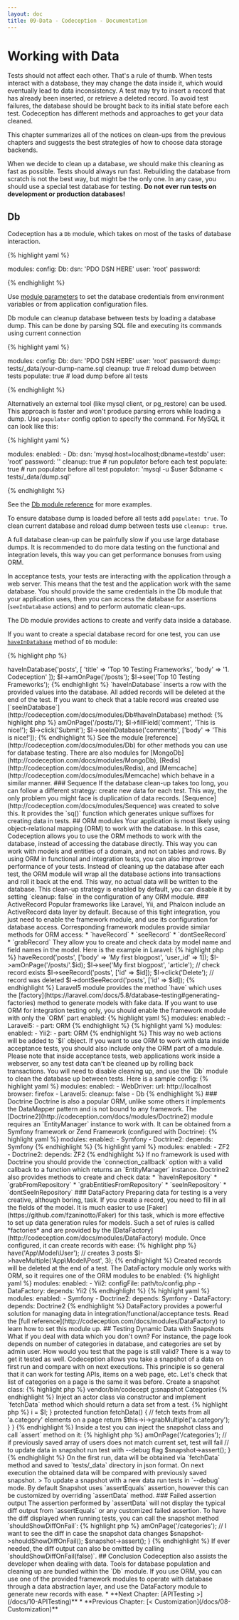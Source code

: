 ```yaml
---
layout: doc
title: 09-Data - Codeception - Documentation
---
```


# Working with Data

Tests should not affect each other. That's a rule of thumb. When tests interact with a database,
they may change the data inside it, which would eventually lead to data inconsistency.
A test may try to insert a record that has already been inserted, or retrieve a deleted record.
To avoid test failures, the database should be brought back to its initial state before each test.
Codeception has different methods and approaches to get your data cleaned.

This chapter summarizes all of the notices on clean-ups from the previous chapters
and suggests the best strategies of how to choose data storage backends.

When we decide to clean up a database, we should make this cleaning as fast as possible. Tests should always run fast.
Rebuilding the database from scratch is not the best way, but might be the only one. In any case,
you should use a special test database for testing. **Do not ever run tests on development or production databases!**

## Db

Codeception has a `Db` module, which takes on most of the tasks of database interaction.

{% highlight yaml %}

modules:
    config:
        Db:
            dsn: 'PDO DSN HERE'
            user: 'root'
            password:

{% endhighlight %}

<div class="alert alert-notice">
Use <a href="http://codeception.com/docs/06-ModulesAndHelpers#Dynamic-Configuration-With-Params">module parameters</a>
to set the database credentials from environment variables or from application configuration files.
</div>

Db module can cleanup database between tests by loading a database dump. This can be done by parsing SQL file and
executing its commands using current connection

{% highlight yaml %}

modules:
    config:
        Db:
            dsn: 'PDO DSN HERE'
            user: 'root'
            password:
            dump: tests/_data/your-dump-name.sql
            cleanup: true # reload dump between tests
            populate: true # load dump before all tests


{% endhighlight %}

 Alternatively an external tool (like mysql client, or pg_restore) can be used. This approach is faster and won't produce parsing errors while loading a dump.
 Use `populator` config option to specify the command. For MySQL it can look like this:

{% highlight yaml %}

 modules:
    enabled:
       - Db:
          dsn: 'mysql:host=localhost;dbname=testdb'
          user: 'root'
          password: ''
          cleanup: true # run populator before each test
          populate: true # run populator before all test
          populator: 'mysql -u $user $dbname < tests/_data/dump.sql'

{% endhighlight %}

See the [Db module reference](http://codeception.com/docs/modules/Db#SQL-data-dump) for more examples.

To ensure database dump is loaded before all tests add `populate: true`. To clean current database and reload dump between tests use `cleanup: true`.

<div class="alert alert-notice">
A full database clean-up can be painfully slow if you use large database dumps. It is recommended to do more data testing
on the functional and integration levels, this way you can get performance bonuses from using ORM.
</div>

In acceptance tests, your tests are interacting with the application through a web server. This means that the test
and the application work with the same database. You should provide the same credentials in the Db module
that your application uses, then you can access the database for assertions (`seeInDatabase` actions)
and to perform automatic clean-ups.

The Db module provides actions to create and verify data inside a database.

If you want to create a special database record for one test,
you can use [`haveInDatabase`](http://codeception.com/docs/modules/Db#haveInDatabase) method of `Db` module:

{% highlight php %}

<?php
$I->haveInDatabase('posts', [
  'title' => 'Top 10 Testing Frameworks',
  'body' => '1. Codeception'
]);
$I->amOnPage('/posts');
$I->see('Top 10 Testing Frameworks');


{% endhighlight %}

`haveInDatabase` inserts a row with the provided values into the database.
All added records will be deleted at the end of the test.

If you want to check that a table record was created
use [`seeInDatabase`](http://codeception.com/docs/modules/Db#haveInDatabase) method:

{% highlight php %}

<?php
$I->amOnPage('/posts/1');
$I->fillField('comment', 'This is nice!');
$I->click('Submit');
$I->seeInDatabase('comments', ['body' => 'This is nice!']);

{% endhighlight %}

See the module [reference](http://codeception.com/docs/modules/Db) for other methods you can use for database testing.

There are also modules for [MongoDb](http://codeception.com/docs/modules/MongoDb),
[Redis](http://codeception.com/docs/modules/Redis),
and [Memcache](http://codeception.com/docs/modules/Memcache) which behave in a similar manner.

### Sequence

If the database clean-up takes too long, you can follow a different strategy: create new data for each test.
This way, the only problem you might face is duplication of data records.
[Sequence](http://codeception.com/docs/modules/Sequence) was created to solve this.
It provides the `sq()` function which generates unique suffixes for creating data in tests.

## ORM modules

Your application is most likely using object-relational mapping (ORM) to work with the database. In this case,
Codeception allows you to use the ORM methods to work with the database, instead of accessing the database directly.
This way you can work with models and entities of a domain, and not on tables and rows.

By using ORM in functional and integration tests, you can also improve performance of your tests.
Instead of cleaning up the database after each test, the ORM module will wrap all the database actions into transactions
and roll it back at the end. This way, no actual data will be written to the database.
This clean-up strategy is enabled by default,
you can disable it by setting `cleanup: false` in the configuration of any ORM module.

### ActiveRecord

Popular frameworks like Laravel, Yii, and Phalcon include an ActiveRecord data layer by default.
Because of this tight integration, you just need to enable the framework module, and use its configuration for database access.

Corresponding framework modules provide similar methods for ORM access:

* `haveRecord`
* `seeRecord`
* `dontSeeRecord`
* `grabRecord`

They allow you to create and check data by model name and field names in the model. Here is the example in Laravel:

{% highlight php %}

<?php
// create record and get its id
$id = $I->haveRecord('posts', ['body' => 'My first blogpost', 'user_id' => 1]);
$I->amOnPage('/posts/'.$id);
$I->see('My first blogpost', 'article');
// check record exists
$I->seeRecord('posts', ['id' => $id]);
$I->click('Delete');
// record was deleted
$I->dontSeeRecord('posts', ['id' => $id]);

{% endhighlight %}

Laravel5 module provides the method `have` which uses the [factory](https://laravel.com/docs/5.8/database-testing#generating-factories) method to generate models with fake data.

If you want to use ORM for integration testing only, you should enable the framework module with only the `ORM` part enabled:

{% highlight yaml %}

modules:
    enabled:
        - Laravel5:
            - part: ORM

{% endhighlight %}

{% highlight yaml %}

modules:
    enabled:
        - Yii2:
            - part: ORM

{% endhighlight %}

This way no web actions will be added to `$I` object.

If you want to use ORM to work with data inside acceptance tests, you should also include only the ORM part of a module.
Please note that inside acceptance tests, web applications work inside a webserver, so any test data can't be cleaned up
by rolling back transactions. You will need to disable cleaning up,
and use the `Db` module to clean the database up between tests. Here is a sample config:

{% highlight yaml %}

modules:
    enabled:
        - WebDriver:
            url: http://localhost
            browser: firefox
        - Laravel5:
            cleanup: false
        - Db

{% endhighlight %}

### Doctrine

Doctrine is also a popular ORM, unlike some others it implements the DataMapper pattern and is not bound to any framework.
The [Doctrine2](http://codeception.com/docs/modules/Doctrine2) module requires an `EntityManager` instance to work with.
It can be obtained from a Symfony framework or Zend Framework (configured with Doctrine):

{% highlight yaml %}

modules:
    enabled:
        - Symfony
        - Doctrine2:
            depends: Symfony

{% endhighlight %}

{% highlight yaml %}

modules:
    enabled:
        - ZF2
        - Doctrine2:
            depends: ZF2

{% endhighlight %}

If no framework is used with Doctrine you should provide the `connection_callback` option
with a valid callback to a function which returns an `EntityManager` instance.

Doctrine2 also provides methods to create and check data:

* `haveInRepository`
* `grabFromRepository`
* `grabEntitiesFromRepository`
* `seeInRepository`
* `dontSeeInRepository`

### DataFactory

Preparing data for testing is a very creative, although boring, task. If you create a record,
you need to fill in all the fields of the model. It is much easier to use [Faker](https://github.com/fzaninotto/Faker)
for this task, which is more effective to set up data generation rules for models.
Such a set of rules is called *factories*
and are provided by the [DataFactory](http://codeception.com/docs/modules/DataFactory) module.

Once configured, it can create records with ease:

{% highlight php %}

<?php
// creates a new user
$user_id = $I->have('App\Model\User');
// creates 3 posts
$I->haveMultiple('App\Model\Post', 3);

{% endhighlight %}

Created records will be deleted at the end of a test.
The DataFactory module only works with ORM, so it requires one of the ORM modules to be enabled:

{% highlight yaml %}

modules:
    enabled:
        - Yii2:
            configFile: path/to/config.php
        - DataFactory:
            depends: Yii2

{% endhighlight %}

{% highlight yaml %}

modules:
    enabled:
        - Symfony
        - Doctrine2:
            depends: Symfony
        - DataFactory:
            depends: Doctrine2

{% endhighlight %}

DataFactory provides a powerful solution for managing data in integration/functional/acceptance tests.
Read the [full reference](http://codeception.com/docs/modules/DataFactory) to learn how to set this module up.

## Testing Dynamic Data with Snapshots

What if you deal with data which you don't own? For instance, the page look depends on number of categories in database, 
and categories are set by admin user. How would you test that the page is still valid?  

There is a way to get it tested as well. Codeception allows you take a snapshot of a data on first run and compare with on next executions.
This principle is so general that it can work for testing APIs, items on a web page, etc.

Let's check that list of categories on a page is the same it was before.    
Create a snapshot class:

{% highlight php %}
 vendor/bin/codecept g:snapshot Categories

{% endhighlight %}

Inject an actor class via constructor and implement `fetchData` method which should return a data set from a test.

{% highlight php %}

<?php
namespace Snapshot;

class Categories extends \Codeception\Snapshot
{
    /** @var \AcceptanceTester */
    protected $i;

    public function __construct(\AcceptanceTester $I)
    {
        $this->i = $I;
    }

    protected function fetchData()
    {
        // fetch texts from all 'a.category' elements on a page        
        return $this->i->grabMultiple('a.category');
    }
}

{% endhighlight %}

Inside a test you can inject the snapshot class and call `assert` method on it:

{% highlight php %}

<?php
public function testCategoriesAreTheSame(\AcceptanceTester $I, \Snapshot\Categories $snapshot)
{
    $I->amOnPage('/categories');
    // if previously saved array of users does not match current set, test will fail
    // to update data in snapshot run test with --debug flag
    $snapshot->assert();
}

{% endhighlight %}

On the first run, data will be obtained via `fetchData` method and saved to `tests/_data` directory in json format.
On next execution the obtained data will be compared with previously saved snapshot.

> To update a snapshot with a new data run tests in `--debug` mode.

By default Snapshot uses `assertEquals` assertion, however this can be customized by overriding `assertData` method.

### Failed assertion output

The assertion performed by `assertData` will not display the typical diff output from `assertEquals` or any customized failed assertion.
To have the diff displayed when running tests, you can call the snapshot method `shouldShowDiffOnFail`:

{% highlight php %}

<?php
public function testCategoriesAreTheSame(\AcceptanceTester $I, \Snapshot\Categories $snapshot)
{
    $I->amOnPage('/categories');
    // I want to see the diff in case the snapshot data changes
    $snapshot->shouldShowDiffOnFail();
    $snapshot->assert();
}

{% endhighlight %}
  
If ever needed, the diff output can also be omitted by calling `shouldShowDiffOnFail(false)`.

## Conclusion

Codeception also assists the developer when dealing with data. Tools for database population
and cleaning up are bundled within the `Db` module. If you use ORM, you can use one of the provided framework modules
to operate with database through a data abstraction layer, and use the DataFactory module to generate new records with ease.




* **Next Chapter: [APITesting >](/docs/10-APITesting)**
* **Previous Chapter: [< Customization](/docs/08-Customization)**
